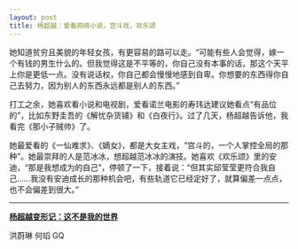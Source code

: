 ```yaml
---
layout: post
title: 杨超越：爱看网络小说，宫斗戏，欢乐颂
---
```


她知道贫穷且美貌的年轻女孩，有更容易的路可以走。“可能有些人会觉得，嫁一个有钱的男生什么的。但我觉得这是不平等的，你自己没有本事的话，那这个天平上你是更低一点。没有说话权，你自己都会慢慢地感到自卑。你想要的东西得你自己去努力，因为别人的东西永远都是别人的东西。”

打工之余，她喜欢看小说和电视剧，爱看诺兰电影的寿玮达建议她看点“有品位的”，比如东野圭吾的《解忧杂货铺》和《白夜行》。过了几天，杨超越告诉他，我看完《那小子贼帅》了。

她最爱看的《一仙难求》、《嫡女》，都是大女主戏，“宫斗的，一个人掌控全局的那种”。她最崇拜的人是范冰冰，想超越范冰冰的演技。她喜欢《欢乐颂》里的安迪，“那是我想成为的自己”，停顿了一下，接着说：“但其实邱莹莹更符合我自己……我没有安迪成长的那种机会吧，有些轨道它已经定好了，就算偏差一点点，也不会偏差到很大。”

---

[**杨超越变形记：这不是我的世界**](https://mp.weixin.qq.com/s/SAjnF2UcfkoAhlKP9iaA0g)

洪蔚琳 何瑫 GQ

